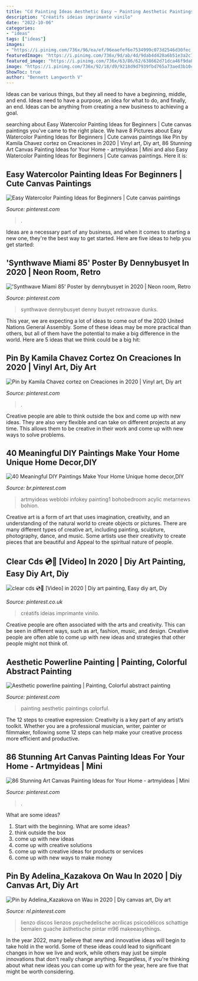 ```yaml
---
title: "Cd Painting Ideas Aesthetic Easy ~ Painting Aesthetic Paintings Colorful"
description: "Créatifs ideias imprimante vinilo"
date: "2022-10-06"
categories:
- "ideas"
tags: ["ideas"]
images:
- "https://i.pinimg.com/736x/96/ea/ef/96eaefef6e7534999c073d2546d30fec.jpg"
featuredImage: "https://i.pinimg.com/736x/9d/ab/4d/9dab4d428a6b51e3a2c7f8a604b7dce0.jpg"
featured_image: "https://i.pinimg.com/736x/63/86/62/638662d71dca46f9da81b1efb5a2129a.jpg"
image: "https://i.pinimg.com/736x/92/18/d9/9218d9d7939fbd765a73aed3b10c70f1.jpg"
ShowToc: true
author: "Bennett Langworth V"
---
```



Ideas can be various things, but they all need to have a beginning, middle, and end. Ideas need to have a purpose, an idea for what to do, and finally, an end. Ideas can be anything from creating a new business to achieving a goal.

	

		
searching about Easy Watercolor Painting Ideas for Beginners | Cute canvas paintings you've came to the right place. We have 8 Pictures about Easy Watercolor Painting Ideas for Beginners | Cute canvas paintings like Pin by Kamila Chavez cortez on Creaciones in 2020 | Vinyl art, Diy art, 86 Stunning Art Canvas Painting Ideas for Your Home - artmyideas | Mini and also Easy Watercolor Painting Ideas for Beginners | Cute canvas paintings. Here it is:
		
    
## Easy Watercolor Painting Ideas For Beginners | Cute Canvas Paintings

<img loading=lazy src="https://i.pinimg.com/736x/92/18/d9/9218d9d7939fbd765a73aed3b10c70f1.jpg" onerror="this.onerror=null;this.src='https://tse4.mm.bing.net/th?id=OIP.IhE6ZygDg1FCx26QW5WwNAHaKi&amp;pid=15.1';" alt="Easy Watercolor Painting Ideas for Beginners | Cute canvas paintings">

_Source: pinterest.com_

>. 

	

Ideas are a necessary part of any business, and when it comes to starting a new one, they're the best way to get started. Here are five ideas to help you get started: 

    
## &#039;Synthwave Miami 85&#039; Poster By Dennybusyet In 2020 | Neon Room, Retro

<img loading=lazy src="https://i.pinimg.com/736x/63/86/62/638662d71dca46f9da81b1efb5a2129a.jpg" onerror="this.onerror=null;this.src='https://tse2.mm.bing.net/th?id=OIP.F9INEQrnR6zPlLvVl6Yb8wHaKd&amp;pid=15.1';" alt="&#039;Synthwave Miami 85&#039; Poster by dennybusyet in 2020 | Neon room, Retro">

_Source: pinterest.com_

>synthwave dennybusyet denny busyet retrowave dunks. 

	

This year, we are expecting a lot of ideas to come out of the 2020 United Nations General Assembly. Some of these ideas may be more practical than others, but all of them have the potential to make a big difference in the world. Here are 5 ideas that we think could be a big hit:

    
## Pin By Kamila Chavez Cortez On Creaciones In 2020 | Vinyl Art, Diy Art

<img loading=lazy src="https://i.pinimg.com/736x/e7/f2/fd/e7f2fd750ecfa931e0790e64f88c02b1.jpg" onerror="this.onerror=null;this.src='https://tse1.mm.bing.net/th?id=OIP.xJsPrXpkg5QRm_UC5FFqzwHaJ3&amp;pid=15.1';" alt="Pin by Kamila Chavez cortez on Creaciones in 2020 | Vinyl art, Diy art">

_Source: pinterest.com_

>. 

	

Creative people are able to think outside the box and come up with new ideas. They are also very flexible and can take on different projects at any time. This allows them to be creative in their work and come up with new ways to solve problems.

    
## 40 Meaningful DIY Paintings Make Your Home Unique Home Decor,DIY

<img loading=lazy src="https://i.pinimg.com/736x/e1/91/e4/e191e41602f7abd4d698963aa9cbfc76.jpg" onerror="this.onerror=null;this.src='https://tse3.mm.bing.net/th?id=OIP.ZZ1tUSJHrv8v2jTj25cfSAHaJ4&amp;pid=15.1';" alt="40 Meaningful DIY Paintings Make Your Home Unique home decor,DIY">

_Source: br.pinterest.com_

>artmyideas weblobi infokey painting1 bohobedroom acylic metarnews bohion. 

	

Creative art is a form of art that uses imagination, creativity, and an understanding of the natural world to create objects or pictures. There are many different types of creative art, including painting, sculpture, photography, dance, and music. Some artists use their creativity to create pieces that are beautiful and Appeal to the spiritual nature of people.

    
## Clear Cds 💿🧬 [Video] In 2020 | Diy Art Painting, Easy Diy Art, Diy

<img loading=lazy src="https://i.pinimg.com/736x/9d/ab/4d/9dab4d428a6b51e3a2c7f8a604b7dce0.jpg" onerror="this.onerror=null;this.src='https://tse2.mm.bing.net/th?id=OIP.DOGKzpj87Utd4v-TF4HtDAHaNK&amp;pid=15.1';" alt="clear cds 💿🧬 [Video] in 2020 | Diy art painting, Easy diy art, Diy">

_Source: pinterest.co.uk_

>créatifs ideias imprimante vinilo. 

	

Creative people are often associated with the arts and creativity. This can be seen in different ways, such as art, fashion, music, and design. Creative people are often able to come up with new ideas and strategies that other people might not think of.

    
## Aesthetic Powerline Painting | Painting, Colorful Abstract Painting

<img loading=lazy src="https://i.pinimg.com/736x/3c/d0/01/3cd0017af6bac83dd6181c0f48641dec.jpg" onerror="this.onerror=null;this.src='https://tse3.mm.bing.net/th?id=OIP.vjVjLwhDSNpatrlVvjV3wQHaJ3&amp;pid=15.1';" alt="Aesthetic powerline painting | Painting, Colorful abstract painting">

_Source: pinterest.com_

>painting aesthetic paintings colorful. 

	

The 12 steps to creative expression:
Creativity is a key part of any artist’s toolkit. Whether you are a professional musician, writer, painter or filmmaker, following some 12 steps can help make your creative process more efficient and productive.

    
## 86 Stunning Art Canvas Painting Ideas For Your Home - Artmyideas | Mini

<img loading=lazy src="https://i.pinimg.com/736x/96/ea/ef/96eaefef6e7534999c073d2546d30fec.jpg" onerror="this.onerror=null;this.src='https://tse4.mm.bing.net/th?id=OIP.YptwgJ4W2nqA3qoClqvHdAHaKf&amp;pid=15.1';" alt="86 Stunning Art Canvas Painting Ideas for Your Home - artmyideas | Mini">

_Source: pinterest.com_

>. 

	

What are some ideas?
1. Start with the beginning. What are some ideas? 
2. think outside the box 
3. come up with new ideas 
4. come up with creative solutions 
5. come up with creative ideas for products or services 
6. come up with new ways to make money 

    
## Pin By Adelina_Kazakova On Wau In 2020 | Diy Canvas Art, Diy Art

<img loading=lazy src="https://i.pinimg.com/736x/c5/eb/b1/c5ebb1899a9dfa4f3ceed66427eb1170.jpg" onerror="this.onerror=null;this.src='https://tse4.mm.bing.net/th?id=OIP.fYsyW-uCCI99ghoGfjzbfwHaJ3&amp;pid=15.1';" alt="Pin by Adelina_Kazakova on Wau in 2020 | Diy canvas art, Diy art">

_Source: nl.pinterest.com_

>lienzo discos lienzos psychedelische acrílicas psicodélicos schattige bemalen guache ästhetische pintar m96 makeeasythings. 

	

In the year 2022, many believe that new and innovative ideas will begin to take hold in the world. Some of these ideas could lead to significant changes in how we live and work, while others may just be simple innovations that don't really change anything. Regardless, if you're thinking about what new ideas you can come up with for the year, here are five that might be worth considering.

